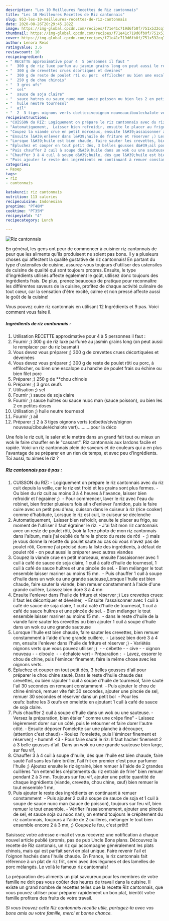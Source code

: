 ```yaml
---
description: "Les 10 Meilleures Recettes de Riz cantonnais"
title: "Les 10 Meilleures Recettes de Riz cantonnais"
slug: 953-les-10-meilleures-recettes-de-riz-cantonnais
date: 2020-08-26T20:29:45.282Z
image: https://img-global.cpcdn.com/recipes/f71e41c719d6fb0f/751x532cq70/riz-cantonnais-photo-principale-de-la-recette.jpg
thumbnail: https://img-global.cpcdn.com/recipes/f71e41c719d6fb0f/751x532cq70/riz-cantonnais-photo-principale-de-la-recette.jpg
cover: https://img-global.cpcdn.com/recipes/f71e41c719d6fb0f/751x532cq70/riz-cantonnais-photo-principale-de-la-recette.jpg
author: Lenora Reid
ratingvalue: 3.6
reviewcount: 10
recipeingredient:
- " RECETTE approximative pour 4  5 personnes il faut "
- "  300 g de riz luxe parfum au jasmin grains long on peut aussi le remplacer par du riz basmati"
- "  300 g de crevettes crues dcortiques et dveines"
- "  300 g de reste de poulet rti ou porc  effilocher ou bien une escalope ou hanche de poulet frais ou chine ou bien filet porc"
- "  250 g de chou chinois"
- "  3 gros ufs"
- "  sel"
- "  sauce de soja claire"
- "  sauce hutres ou sauce nuoc man sauce poisson ou bien les 2 en petites doses"
- "  huile neutre tournesol"
- "  ail"
- "  2  3 tiges oignons verts cbetteciveoignon nouveauciboulechalote vertpour la dco"
recipeinstructions:
- "CUISSON du RIZ: Logiquement on prépare le riz cantonnais avec du riz cuit depuis la veille, car le riz est froid et les grains sont plus fermes. Ou bien du riz cuit au moins 3 à 4 heures à l&#39;avance, laisser bien refroidir et l&#39;égrainer ;)  Pour commencer, laver le riz avec l&#39;eau du robinet, bien frotter plusieurs fois afin d&#39;enlever l&#39;amidon, puis le faire cuire avec un petit peu d&#39;eau, cuisson dans le cuiseur à riz (rice cooker) comme d&#39;habitude, Lorsque le riz est cuit, le cuiseur se déclenche"
- "Automatiquement,  Laisser bien refroidir, ensuite le placer au frigo, au moment de l&#39;utiliser il faut égrainer le riz.  J&#39;ai fait mon riz cantonnais avec un reste de poulet rôti, (voir la 1ere photo de mon riz cantonnais dans l&#39;album, mais j&#39;ai oublié de faire la photo du reste de rôti  ;) mais je vous donne la recette du poulet sauté au cas où vous n&#39;avez pas de poulet rôti, Comme j&#39;ai précisé dans la liste des ingrédients, à défaut de poulet rôti on peut aussi le préparer avec autres viandes"
- "Coupez la viande crue en petit morceaux, ensuite l&#39;assaisonner avec 1 cuil à café de sauce de soja claire, 1 cuil à café d&#39;huile de tournesol, 1 cuil à café de sauce huîtres et une pincée de sel. Bien mélanger le tout ensemble laisser mariner au moins 15 mn.  Puis chauffer 1 cuil à soupe d&#39;huile dans un wok ou une grande sauteuse,Lorsque l&#39;huile est bien chaude, faire sauter la viande, bien remuer constamment à l&#39;aide d&#39;une grande cuillère, Laissez bien doré 3 à 4 mn"
- "Ensuite l&#39;enlever dans l&#39;huile de friture et réserver ;) Les crevettes crues: il faut les décortiquer et déveiner,  Ensuite l&#39;assaisonner avec 1 cuil à café de sauce de soja claire, 1 cuil à café d&#39;huile de tournesol, 1 cuil à café de sauce huîtres et une pincée de sel. Bien mélanger le tout ensemble laisser mariner au moins 15 mn.  dans le reste d&#39;huile de la viande faire sauter les crevettes ou bien ajouter 1 cuil à soupe d&#39;huile dans un wok ou une grande sauteuse"
- "Lorsque l&#39;huile est bien chaude, faire sauter les crevettes, bien remuer constamment à l&#39;aide d&#39;une grande cuillère,  Laissez bien doré 3 à 4 mn, ensuite l&#39;enlever dans l&#39;huile de friture et réserver ;)  Variétés oignons verts que vous pouvez utiliser ;)  - cébette - cive - oignon nouveau - ciboule  - échalote vert Préparation :  Lavez, essorer le chou de chine, puis l&#39;émincer finement, faire la même chose avec les oignons verts."
- "Épluchez et couper en tout petit dés, 3 belles gousses d&#39;ail pour préparer le chou chine sauté, Dans le reste d&#39;huile chaude des crevettes, ou bien rajouter 1 cuil à soupe d&#39;huile de tournesol, faire sauté l&#39;ail 30 secondes en remuant constamment  Puis ajouter le chou de chine émincé, remuer vite fait 30 secondes, ajouter une pincée de sel, remuer 30 secondes et réserver dans un petit bol  Pour les œufs: battre les 3 œufs en omelette en ajoutant 1 cuil à café de sauce de soja claire."
- "Puis chauffer 2 cuil à soupe d&#39;huile dans un wok ou une sauteuse. Versez la préparation, bien étaler &#39;&#39;comme une crêpe fine&#34; Laissez légèrement dorer sur un côté, puis le retourner et faire dorer l&#39;autre côté. Ensuite déposer l&#39;omelette sur une planche à découper, (attention c&#39;est chaud) Roulez l&#39;omelette, puis l&#39;émincer finement et réserver;) humm!! &lt;3 Pour faire sauté le riz: Il faut hacher finement 2 à 3 belle gousses d&#39;ail. Dans un wok ou une grande sauteuse bien large, sur feu vif,"
- "Chauffer 3 à 4 cuil à soupe d&#39;huile, dés que l&#39;huile est bien chaude, faire sauté l&#39;ail sans les faire brûler, l&#39;ail frit en premier c&#39;est pour parfumer l&#39;huile ;) Ajoutez ensuite le riz égrainé, bien remuer à l&#39;aide de 2 grandes cuillères &#34;on entend les crépitements du riz entrain de frire&#34; bien remuer pendant 2 à 3 mn. Toujours sur feu vif, ajouter une petite quantité de chaque ingrédients (viande, crevette, chou chine, œuf) bien remuer le tout ensemble 1 mn,"
- "Puis ajouter le reste des ingrédients en continuant à remuer constamment  Puis ajouter 2 cuil à soupe de sauce de soja et 1 cuil à soupe de sauce nuoc man (sauce de poisson), toujours sur feu vif, bien remuer le tout ensemble. Vérifier l&#39;assaisonnement, ajouter une pincée de sel, et sauce soja ou nuoc nan), on entend toujours le crépitement du riz cantonnais, toujours à l&#39;aide de 2 cuillères, mélanger le tout bien ensemble encore 2 à 3 mn, ;) Coupez le feu, c&#39;est prêt!!"
categories:
- Resep
tags:
- riz
- cantonnais

katakunci: riz cantonnais 
nutrition: 113 calories
recipecuisine: Indonesian
preptime: "PT40M"
cooktime: "PT35M"
recipeyield: "4"
recipecategory: Lunch

---
```



![Riz cantonnais](https://img-global.cpcdn.com/recipes/f71e41c719d6fb0f/751x532cq70/riz-cantonnais-photo-principale-de-la-recette.jpg)

En général, les gens ont peur de commencer à cuisiner riz cantonnais de peur que les aliments qu'ils produisent ne soient pas bons. Il y a plusieurs choses qui affectent la qualité gustative de riz cantonnais! En partant du type d'ustensiles de cuisine, assurez-vous toujours d'utiliser des ustensiles de cuisine de qualité qui sont toujours propres. Ensuite, le type d'ingrédients utilisés affecte également le goût, utilisez donc toujours des ingrédients frais. De plus, prenez beaucoup de pratique pour reconnaître les différentes saveurs de la cuisine, profitez de chaque activité culinaire de tout cœur, car la sensation d'être excité, calme et non pressé affecte aussi le goût de la cuisine!

<!--inarticleads1-->

Vous pouvez cuire riz cantonnais en utilisant 12 Ingrédients et 9 pas. Voici comment vous faire il.

##### Ingrédients de riz cantonnais :

1. Utilisation  RECETTE approximative pour 4 à 5 personnes il faut :
1. Fournir  ;) 300 g de riz luxe parfumé au jasmin grains long (on peut aussi le remplacer par du riz basmati)
1. Vous devez vous préparer  ;) 300 g de crevettes crues décortiquées et déveinées
1. Vous devez vous préparer  ;) 300 g de reste de poulet rôti ou porc, à effilocher, ou bien une escalope ou hanche de poulet frais ou échine ou bien filet porc
1. Préparer  ;) 250 g de **chou chinois
1. Préparer  ;) 3 gros œufs
1. Utilisation  ;) sel
1. Fournir  ;) sauce de soja claire
1. Fournir  ;) sauce huîtres ou sauce nuoc man (sauce poisson), ou bien les 2 en petites doses
1. Utilisation  ;) huile neutre tournesol
1. Fournir  ;) ail
1. Préparer  ;) 2 à 3 tiges oignons verts (cébette/cive/oignon nouveau/ciboule/échalote vert)..........pour la déco


Une fois le riz cuit, le saler et le mettre dans un grand fait tout ou mieux un wok le faire chauffer en le &#34;cassant&#34;. Riz cantonnais aux lardons facile et rapide. Voici un riz cantonnais plein de saveurs et de couleurs qui a en plus l&#39;avantage de se préparer en un rien de temps, et avec peu d&#39;ingrédients. Toi aussi, tu aimes le riz ? 

<!--inarticleads2-->

##### Riz cantonnais pas à pas :

1. CUISSON du RIZ: - Logiquement on prépare le riz cantonnais avec du riz cuit depuis la veille, car le riz est froid et les grains sont plus fermes. - Ou bien du riz cuit au moins 3 à 4 heures à l&#39;avance, laisser bien refroidir et l&#39;égrainer ;)  - Pour commencer, laver le riz avec l&#39;eau du robinet, bien frotter plusieurs fois afin d&#39;enlever l&#39;amidon, puis le faire cuire avec un petit peu d&#39;eau, cuisson dans le cuiseur à riz (rice cooker) comme d&#39;habitude, Lorsque le riz est cuit, le cuiseur se déclenche
1. Automatiquement,  Laisser bien refroidir, ensuite le placer au frigo, au moment de l&#39;utiliser il faut égrainer le riz.  - J&#39;ai fait mon riz cantonnais avec un reste de poulet rôti, (voir la 1ere photo de mon riz cantonnais dans l&#39;album, mais j&#39;ai oublié de faire la photo du reste de rôti  - ;) mais je vous donne la recette du poulet sauté au cas où vous n&#39;avez pas de poulet rôti, Comme j&#39;ai précisé dans la liste des ingrédients, à défaut de poulet rôti - on peut aussi le préparer avec autres viandes
1. Coupez la viande crue en petit morceaux, ensuite l&#39;assaisonner avec 1 cuil à café de sauce de soja claire, 1 cuil à café d&#39;huile de tournesol, 1 cuil à café de sauce huîtres et une pincée de sel. - Bien mélanger le tout ensemble laisser mariner au moins 15 mn.  - Puis chauffer 1 cuil à soupe d&#39;huile dans un wok ou une grande sauteuse,Lorsque l&#39;huile est bien chaude, faire sauter la viande, bien remuer constamment à l&#39;aide d&#39;une grande cuillère, Laissez bien doré 3 à 4 mn
1. Ensuite l&#39;enlever dans l&#39;huile de friture et réserver ;) Les crevettes crues: il faut les décortiquer et déveiner,  - Ensuite l&#39;assaisonner avec 1 cuil à café de sauce de soja claire, 1 cuil à café d&#39;huile de tournesol, 1 cuil à café de sauce huîtres et une pincée de sel. - Bien mélanger le tout ensemble laisser mariner au moins 15 mn.  - dans le reste d&#39;huile de la viande faire sauter les crevettes ou bien ajouter 1 cuil à soupe d&#39;huile dans un wok ou une grande sauteuse
1. Lorsque l&#39;huile est bien chaude, faire sauter les crevettes, bien remuer constamment à l&#39;aide d&#39;une grande cuillère,  - Laissez bien doré 3 à 4 mn, ensuite l&#39;enlever dans l&#39;huile de friture et réserver ;)  - Variétés oignons verts que vous pouvez utiliser ;)  - - cébette - - cive - - oignon nouveau - - ciboule  - - échalote vert - Préparation :  - Lavez, essorer le chou de chine, puis l&#39;émincer finement, faire la même chose avec les oignons verts.
1. Épluchez et couper en tout petit dés, 3 belles gousses d&#39;ail pour préparer le chou chine sauté, Dans le reste d&#39;huile chaude des crevettes, ou bien rajouter 1 cuil à soupe d&#39;huile de tournesol, faire sauté l&#39;ail 30 secondes en remuant constamment  - Puis ajouter le chou de chine émincé, remuer vite fait 30 secondes, ajouter une pincée de sel, remuer 30 secondes et réserver dans un petit bol  - Pour les œufs: battre les 3 œufs en omelette en ajoutant 1 cuil à café de sauce de soja claire.
1. Puis chauffer 2 cuil à soupe d&#39;huile dans un wok ou une sauteuse. - Versez la préparation, bien étaler &#39;&#39;comme une crêpe fine&#34; - Laissez légèrement dorer sur un côté, puis le retourner et faire dorer l&#39;autre côté. - Ensuite déposer l&#39;omelette sur une planche à découper, (attention c&#39;est chaud) - Roulez l&#39;omelette, puis l&#39;émincer finement et réserver;) - humm!! &lt;3 - Pour faire sauté le riz: Il faut hacher finement 2 à 3 belle gousses d&#39;ail. Dans un wok ou une grande sauteuse bien large, sur feu vif,
1. Chauffer 3 à 4 cuil à soupe d&#39;huile, dés que l&#39;huile est bien chaude, faire sauté l&#39;ail sans les faire brûler, l&#39;ail frit en premier c&#39;est pour parfumer l&#39;huile ;) Ajoutez ensuite le riz égrainé, bien remuer à l&#39;aide de 2 grandes cuillères &#34;on entend les crépitements du riz entrain de frire&#34; bien remuer pendant 2 à 3 mn. Toujours sur feu vif, ajouter une petite quantité de chaque ingrédients (viande, crevette, chou chine, œuf) bien remuer le tout ensemble 1 mn,
1. Puis ajouter le reste des ingrédients en continuant à remuer constamment  - Puis ajouter 2 cuil à soupe de sauce de soja et 1 cuil à soupe de sauce nuoc man (sauce de poisson), toujours sur feu vif, bien remuer le tout ensemble. - Vérifier l&#39;assaisonnement, ajouter une pincée de sel, et sauce soja ou nuoc nan), on entend toujours le crépitement du riz cantonnais, toujours à l&#39;aide de 2 cuillères, mélanger le tout bien ensemble encore 2 à 3 mn, ;) Coupez le feu, c&#39;est prêt!!


Saisissez votre adresse e-mail et vous recevrez une notification à chaque nouvel article publié (promis, pas de pub Uncle Bons plans. Découvrez la recette de Riz cantonais, un riz qui accompagne généralement les plats chinois, mais qui est parfait servi en plat unique. Faire revenir l&#39;ail et l&#39;oignon hachés dans l&#39;huile chaude. En France, le riz cantonnais fait référence à un plat de riz frit, servi avec des légumes et des lamelles de porc mélangés. Le voilà le fameux riz cantonnais! 

<!--inarticleads1-->

<p>
La préparation des aliments un plat savoureux pour les membres de votre famille ne doit pas vous coûter des heures de travail dans la cuisine. Il existe un grand nombre de recettes telles que la recette Riz cantonnais, que vous pouvez utiliser pour préparer rapidement un bon plat, bientôt votre famille profitera des fruits de votre travail.
</p>

<p>
<i>Si vous trouvez cette Riz cantonnais recette utile, partagez-la avec vos bons amis ou votre famille, merci et bonne chance.</i>
</p>
